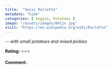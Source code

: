```yaml
---
title:  "Swiss Raclette"
metadate: "hide"
categories: [ Veggie, Potatoes ]
image: "/assets/images/0411v.jpg"
visit: "https://en.wikipedia.org/wiki/Raclette"
---
```


_-- with small potatoes and mixed pickles_

**Rating:** ⭐️⭐️⭐️  
  
**Comment:**
